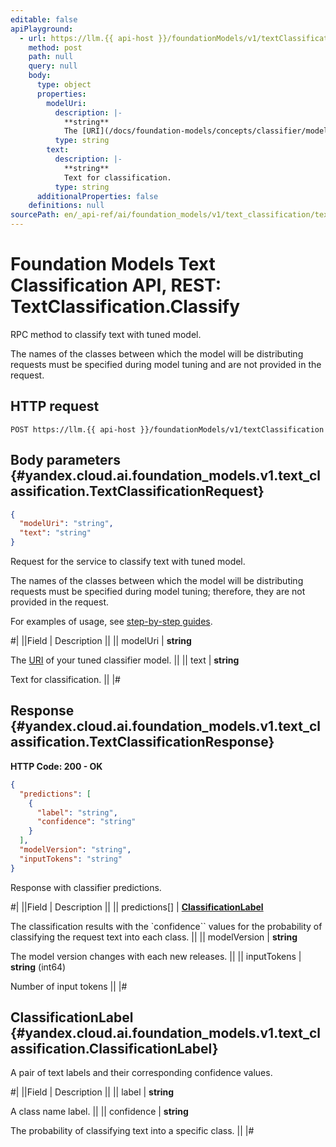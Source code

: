 ```yaml
---
editable: false
apiPlayground:
  - url: https://llm.{{ api-host }}/foundationModels/v1/textClassification
    method: post
    path: null
    query: null
    body:
      type: object
      properties:
        modelUri:
          description: |-
            **string**
            The [URI](/docs/foundation-models/concepts/classifier/models) of your tuned classifier model.
          type: string
        text:
          description: |-
            **string**
            Text for classification.
          type: string
      additionalProperties: false
    definitions: null
sourcePath: en/_api-ref/ai/foundation_models/v1/text_classification/text-classification/api-ref/TextClassification/classify.md
---
```


# Foundation Models Text Classification API, REST: TextClassification.Classify

RPC method to classify text with tuned model.

The names of the classes between which the model will be distributing requests
must be specified during model tuning and are not provided in the request.

## HTTP request

```
POST https://llm.{{ api-host }}/foundationModels/v1/textClassification
```

## Body parameters {#yandex.cloud.ai.foundation_models.v1.text_classification.TextClassificationRequest}

```json
{
  "modelUri": "string",
  "text": "string"
}
```

Request for the service to classify text with tuned model.

The names of the classes between which the model will be distributing requests must be specified during model tuning;
therefore, they are not provided in the request.

For examples of usage, see [step-by-step guides](/docs/foundation-models/operations/classifier/additionally-trained).

#|
||Field | Description ||
|| modelUri | **string**

The [URI](/docs/foundation-models/concepts/classifier/models) of your tuned classifier model. ||
|| text | **string**

Text for classification. ||
|#

## Response {#yandex.cloud.ai.foundation_models.v1.text_classification.TextClassificationResponse}

**HTTP Code: 200 - OK**

```json
{
  "predictions": [
    {
      "label": "string",
      "confidence": "string"
    }
  ],
  "modelVersion": "string",
  "inputTokens": "string"
}
```

Response with classifier predictions.

#|
||Field | Description ||
|| predictions[] | **[ClassificationLabel](#yandex.cloud.ai.foundation_models.v1.text_classification.ClassificationLabel)**

The classification results with the `confidence`` values
for the probability of classifying the request text into each class. ||
|| modelVersion | **string**

The model version changes with each new releases. ||
|| inputTokens | **string** (int64)

Number of input tokens ||
|#

## ClassificationLabel {#yandex.cloud.ai.foundation_models.v1.text_classification.ClassificationLabel}

A pair of text labels and their corresponding confidence values.

#|
||Field | Description ||
|| label | **string**

A class name label. ||
|| confidence | **string**

The probability of classifying text into a specific class. ||
|#